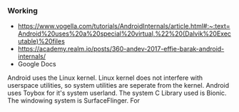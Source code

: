 ### Working
- https://www.vogella.com/tutorials/AndroidInternals/article.html#:~:text=Android%20uses%20a%20special%20virtual,%22%20(Dalvik%20Executable)%20files
- https://academy.realm.io/posts/360-andev-2017-effie-barak-android-internals/
- Google Docs

Android uses the Linux kernel. Linux kernel does not interfere with userspace utilities, so system utilities are seperate from the kernel. Android uses Toybox for it's system userland. The system C Library used is Bionic. The windowing system is SurfaceFlinger. For 
